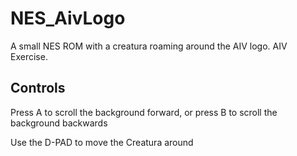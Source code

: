 # NES_AivLogo
A small NES ROM with a creatura roaming around the AIV logo. AIV Exercise.

## Controls
Press A to scroll the background forward, or press B to scroll the background backwards

Use the D-PAD to move the Creatura around
